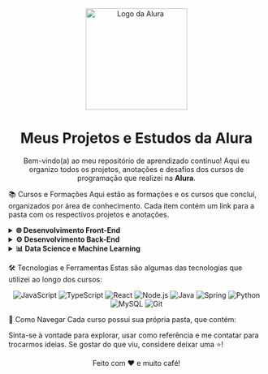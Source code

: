 <div align="center">
<img src="https://www.google.com/search?q=https://www.alura.com.br/assets/img/alura-logo-white.1647533642.svg" alt="Logo da Alura" width="200"/>
<h1>Meus Projetos e Estudos da Alura</h1>
<p>
Bem-vindo(a) ao meu repositório de aprendizado contínuo! Aqui eu organizo todos os projetos, anotações e desafios dos cursos de programação que realizei na <strong>Alura</strong>.
</p>
</div>

📚 Cursos e Formações
Aqui estão as formações e os cursos que concluí, organizados por área de conhecimento. Cada item contém um link para a pasta com os respectivos projetos e anotações.

<details>
<summary><strong>🌐 Desenvolvimento Front-End</strong></summary>

<strong>React:</strong> Desenvolvendo com JavaScript

Descrição: Criação de componentes dinâmicos, gerenciamento de estados com Hooks e consumo de APIs.

Tecnologias: React, JavaScript (ES6+), CSS-in-JS

Projeto: Ver Projeto

Certificado: Visualizar

<strong>Angular:</strong> Fundamentos e Primeiros Passos

Descrição: Introdução ao ecossistema Angular, com foco em componentes, diretivas e serviços.

Tecnologias: Angular, TypeScript, RxJS

Projeto: Ver Projeto

Certificado: Visualizar

</details>

<details>
<summary><strong>⚙️ Desenvolvimento Back-End</strong></summary>

<strong>Node.js:</strong> Criando uma API REST

Descrição: Desenvolvimento de uma API RESTful completa, com rotas, controllers e conexão com banco de dados.

Tecnologias: Node.js, Express, MongoDB, JWT

Projeto: Ver Projeto

Certificado: Visualizar

<strong>Java e Spring Boot:</strong> API do Zero à Nuvem

Descrição: Construção de uma aplicação robusta com o ecossistema Spring, incluindo Spring Data JPA e deploy.

Tecnologias: Java, Spring Boot, JPA/Hibernate, Maven

Projeto: Ver Projeto

Certificado: Visualizar

</details>

<details>
<summary><strong>📊 Data Science e Machine Learning</strong></summary>

<strong>Python para Data Science:</strong>

Descrição: Análise e visualização de dados utilizando as principais bibliotecas do ecossistema Python.

Tecnologias: Python, Pandas, NumPy, Matplotlib, Seaborn

Projeto: Ver Projeto

Certificado: Visualizar

</details>

🛠️ Tecnologias e Ferramentas
Estas são algumas das tecnologias que utilizei ao longo dos cursos:

<p align="center">
<img src="https://www.google.com/search?q=https://img.shields.io/badge/JavaScript-F7DF1E%3Fstyle%3Dfor-the-badge%26logo%3Djavascript%26logoColor%3Dblack" alt="JavaScript"/>
<img src="https://img.shields.io/badge/TypeScript-3178C6?style=for-the-badge&logo=typescript&logoColor=white" alt="TypeScript"/>
<img src="https://www.google.com/search?q=https://img.shields.io/badge/React-20232A%3Fstyle%3Dfor-the-badge%26logo%3Dreact%26logoColor%3D61DAFB" alt="React"/>
<img src="https://www.google.com/search?q=https://img.shields.io/badge/Node.js-339933%3Fstyle%3Dfor-the-badge%26logo%3Dnodedotjs%26logoColor%3Dwhite" alt="Node.js"/>
<img src="https://img.shields.io/badge/Java-ED8B00?style=for-the-badge&logo=openjdk&logoColor=white" alt="Java"/>
<img src="https://img.shields.io/badge/Spring-6DB33F?style=for-the-badge&logo=spring&logoColor=white" alt="Spring"/>
<img src="https://www.google.com/search?q=https://img.shields.io/badge/Python-3776AB%3Fstyle%3Dfor-the-badge%26logo%3Dpython%26logoColor%3Dwhite" alt="Python"/>
<img src="https://img.shields.io/badge/MySQL-4479A1?style=for-the-badge&logo=mysql&logoColor=white" alt="MySQL"/>
<img src="https://www.google.com/search?q=https://img.shields.io/badge/GIT-E44C30%3Fstyle%3Dfor-the-badge%26logo%3Dgit%26logoColor%3Dwhite" alt="Git"/>
</p>

💬 Como Navegar
Cada curso possui sua própria pasta, que contém:

Sinta-se à vontade para explorar, usar como referência e me contatar para trocarmos ideias. Se gostar do que viu, considere deixar uma ⭐!

<div align="center">
<p>Feito com ❤️ e muito café!</p>
</div>
